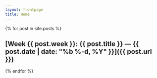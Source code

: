 ```yaml
---
layout: frontpage
title: Home
---
```


{% for post in site.posts %}
## [Week {{ post.week }}: {{ post.title }} &mdash; {{ post.date | date: "%b %-d, %Y" }}]({{ post.url }})
{% endfor %}

